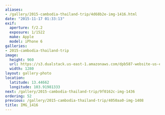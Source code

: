 ```yaml
---
aliases:
- /gallery/2015-cambodia-thailand-trip/4d68b2e-img-1416.html
date: "2015-11-17 01:33:13"
exif:
  aperture: f/2.2
  exposure: 1/1522
  make: Apple
  model: iPhone 6
galleries:
- 2015-cambodia-thailand-trip
image:
  height: 960
  url: https://s3.dualstack.us-east-1.amazonaws.com/dpb587-website-us-east-1/asset/gallery/2015-cambodia-thailand-trip/4d68b2e-img-1416~1280.jpg
  width: 1280
layout: gallery-photo
location:
  latitude: 13.44662
  longitude: 103.91981333
next: /gallery/2015-cambodia-thailand-trip/9f0162c-img-1436
ordering: 52
previous: /gallery/2015-cambodia-thailand-trip/4050aa0-img-1408
title: IMG_1416
---
```

